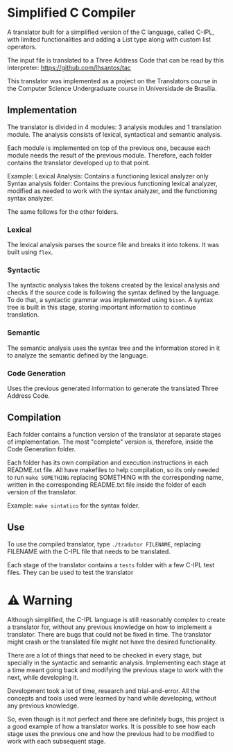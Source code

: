 # Simplified C Compiler

A translator built for a simplified version of the C language, called C-IPL, with limited functionalities and adding a List type along with custom list operators.

The input file is translated to a Three Address Code that can be read by this interpreter: https://github.com/lhsantos/tac

This translator was implemented as a project on the Translators course in the Computer Science Undergraduate course in Universidade de Brasília.


## Implementation

The translator is divided in 4 modules: 3 analysis modules and 1 translation module. The analysis consists of lexical, syntactical and semantic analysis.

Each module is implemented on top of the previous one, because each module needs the result of the previous module. Therefore, each folder contains the translator developed up to that point.

Example:
    Lexical Analysis: Contains a functioning lexical analyzer only
    Syntax analysis folder: Contains the previous functioning lexical analyzer, modified as needed to work with the syntax analyzer, and the functioning syntax analyzer.

The same follows for the other folders.


### Lexical
The lexical analysis parses the source file and breaks it into tokens. It was built using `flex`.

### Syntactic
The syntactic analysis takes the tokens created by the lexical analysis and checks if the source code is following the syntax defined by the language. To do that, a syntactic grammar was implemented using `bison`. A syntax tree is built in this stage, storing important information to continue translation.

### Semantic
The semantic analysis uses the syntax tree and the information stored in it to analyze the semantic defined by the language.

### Code Generation
Uses the previous generated information to generate the translated Three Address Code.

## Compilation

Each folder contains a function version of the translator at separate stages of implementation. The most "complete" version is, therefore, inside the Code Generation folder.

Each folder has its own compilation and execution instructions in each README.txt file. All have makefiles to help compilation, so its only needed to run `make SOMETHING` replacing SOMETHING with the corresponding name, written in the corresponding README.txt file inside the folder of each version of the translator.

Example: `make sintatico` for the syntax folder.

## Use

To use the compiled translator, type `./tradutor FILENAME`, replacing FILENAME with the C-IPL file that needs to be translated.

Each stage of the translator contains a `tests` folder with a few C-IPL test files. They can be used to test the translator

# :warning: Warning

Although simplified, the C-IPL language is still reasonably complex to create a translator for, without any previous knowledge on how to implement a translator. There are bugs that could not be fixed in time. The translator might crash or the translated file might not have the desired functionality.

There are a lot of things that need to be checked in every stage, but specially in the syntactic and semantic analysis. Implementing each stage at a time meant going back and modifying the previous stage to work with the next, while developing it.

Development took a lot of time, research and trial-and-error. All the concepts and tools used were learned by hand while developing, without any previous knowledge.

So, even though is it not perfect and there are definitely bugs, this project is a good example of how a translator works. It is possible to see how each stage uses the previous one and how the previous had to be modified to work with each subsequent stage.
